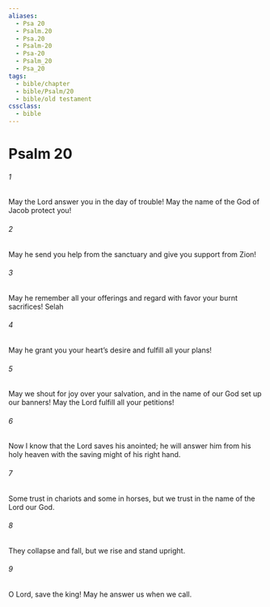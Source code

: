 ```yaml
---
aliases:
  - Psa 20
  - Psalm.20
  - Psa.20
  - Psalm-20
  - Psa-20
  - Psalm_20
  - Psa_20
tags:
  - bible/chapter
  - bible/Psalm/20
  - bible/old testament
cssclass:
  - bible
---
```


# Psalm 20

###### 1
May the Lord answer you in the day of trouble! May the name of the God of Jacob protect you!
###### 2
May he send you help from the sanctuary and give you support from Zion!
###### 3
May he remember all your offerings and regard with favor your burnt sacrifices! Selah
###### 4
May he grant you your heart’s desire and fulfill all your plans!
###### 5
May we shout for joy over your salvation, and in the name of our God set up our banners! May the Lord fulfill all your petitions!
###### 6
Now I know that the Lord saves his anointed; he will answer him from his holy heaven with the saving might of his right hand.
###### 7
Some trust in chariots and some in horses, but we trust in the name of the Lord our God.
###### 8
They collapse and fall, but we rise and stand upright.
###### 9
O Lord, save the king! May he answer us when we call.


